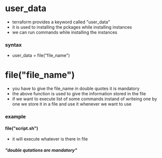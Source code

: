 # user_data
* terraform provides a keyword called  "user_data"
* it is used to installing the pckages while installing instances
* we can run commands while installing the instances
### syntax
* user_data = file("file_name")

# file("file_name")
* you have to give the file_name in double quotes it is mandatory
* the above function is used to give the information stored in the file
* if we want to execute list of some commands instand of writeing one by one we store it in a file and use it whenever we want to use

### example
#### file("script.sh") 
* it will execute whatever is there in file
##### "double qutations are mandatory"